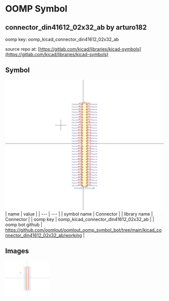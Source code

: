 # OOMP Symbol  
## connector_din41612_02x32_ab  by arturo182  
  
oomp key: oomp_kicad_connector_din41612_02x32_ab  
  
source repo at: [https://gitlab.com/kicad/libraries/kicad-symbols](https://gitlab.com/kicad/libraries/kicad-symbols)  
## Symbol  
  
[![working.png](working_600.png)](working.png)  
| name | value | 
| --- | --- | 
| symbol name | Connector | 
| library name | Connector | 
| oomp key | oomp_kicad_connector_din41612_02x32_ab | 
| oomp bot github | https://github.com/oomlout/oomlout_oomp_symbol_bot/tree/main/kicad_connector_din41612_02x32_ab/working | 
## Images  
  
[![working.png](working_140.png)](working.png)  
